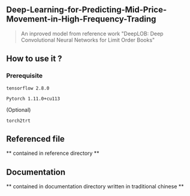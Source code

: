 ## Deep-Learning-for-Predicting-Mid-Price-Movement-in-High-Frequency-Trading
>An inproved model from reference work "DeepLOB: Deep Convolutional Neural Networks for Limit Order Books" 

## How to use it ?
### Prerequisite
```
tensorflow 2.8.0
```
```
Pytorch 1.11.0+cu113
```
(Optional)
```
torch2trt
```

## Referenced file
**
contained in reference directory
**

## Documentation
**
contained in documentation directory written in traditional chinese
**
